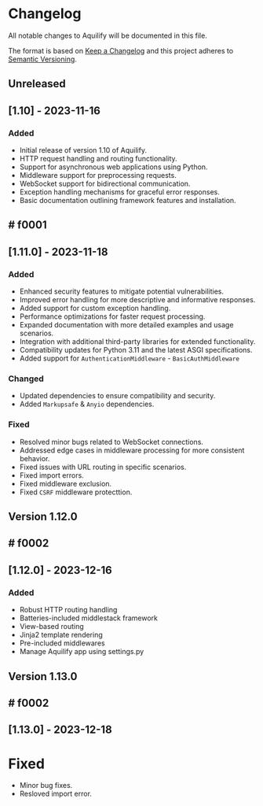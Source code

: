 # Changelog

All notable changes to Aquilify will be documented in this file.

The format is based on [Keep a Changelog](https://keepachangelog.com/en/1.0.0/) and this project adheres to [Semantic Versioning](https://semver.org/spec/v2.0.0.html).

## Unreleased
## [1.10] - 2023-11-16

### Added

- Initial release of version 1.10 of Aquilify.
- HTTP request handling and routing functionality.
- Support for asynchronous web applications using Python.
- Middleware support for preprocessing requests.
- WebSocket support for bidirectional communication.
- Exception handling mechanisms for graceful error responses.
- Basic documentation outlining framework features and installation.

## # f0001
## [1.11.0] - 2023-11-18

### Added

- Enhanced security features to mitigate potential vulnerabilities.
- Improved error handling for more descriptive and informative responses.
- Added support for custom exception handling.
- Performance optimizations for faster request processing.
- Expanded documentation with more detailed examples and usage scenarios.
- Integration with additional third-party libraries for extended functionality.
- Compatibility updates for Python 3.11 and the latest ASGI specifications.
- Added support for `AuthenticationMiddleware` - `BasicAuthMiddleware`

### Changed

- Updated dependencies to ensure compatibility and security.
- Added `Markupsafe` & `Anyio` dependencies.

### Fixed

- Resolved minor bugs related to WebSocket connections.
- Addressed edge cases in middleware processing for more consistent behavior.
- Fixed issues with URL routing in specific scenarios.
- Fixed import errors.
- Fixed middleware exclusion.
- Fixed `CSRF` middleware protecttion.

## Version 1.12.0
## # f0002
## [1.12.0] - 2023-12-16

### Added

- Robust HTTP routing handling
- Batteries-included middlestack framework
- View-based routing
- Jinja2 template rendering
- Pre-included middlewares
- Manage Aquilify app using settings.py

## Version 1.13.0
## # f0002
## [1.13.0] - 2023-12-18

# Fixed 

- Minor bug fixes.
- Resloved import error.